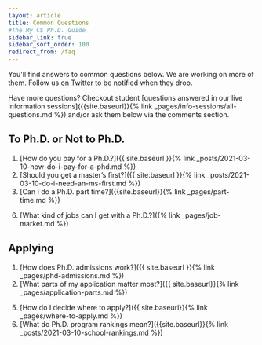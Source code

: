 ```yaml
---
layout: article
title: Common Questions
#The My CS Ph.D. Guide
sidebar_link: true
sidebar_sort_order: 100
redirect_from: /faq
---
```


You'll find answers to common questions below.  We are working on more of them.
Follow us [on Twitter](https://twitter.com/mycsphd) to be notified when they drop.

Have more questions?  Checkout student [questions answered in our live information sessions]({{site.baseurl}}{% link
_pages/info-sessions/all-questions.md %}) and/or ask them below via the comments section.

<!--Want to hear straight from current Ph.D. students, professors, and Ph.D. graduates?  We have [interviews]() with them.-->

## To Ph.D. or Not to Ph.D.

1.  [How do you pay for a Ph.D.?]({{ site.baseurl }}{% link _posts/2021-03-10-how-do-i-pay-for-a-phd.md %})
2.  [Should you get a master’s first?]({{ site.baseurl }}{% link _posts/2021-03-10-do-i-need-an-ms-first.md %})
3.  [Can I do a Ph.D. part time?]({{site.baseurl}}{% link _pages/part-time.md %})
<!-- 3.  How is a Ph.D. different than an MS?-->
<!-- 4.  What is research and why would I want to do it? -->
<!-- 5.  What is life in grad school like? -->
6.  [What kind of jobs can I get with a Ph.D.?]({% link _pages/job-market.md %})

<!-- ## Preparing

1.  How should I prepare to get a Ph.D. if I’m starting as freshman or sophomore?
2.  How should I prepare to get a Ph.D. if I’m starting as a Junior?
3.  How should I prepare to get a Ph.D. if I’m starting as a Senior?
4.  How do I get involved with undergraduate research?
etc.-->

## Applying

<!-- 0.  What’s the timeline for applying to Ph.D. programs?-->
1.  [How does Ph.D. admissions work?]({{ site.baseurl }}{% link _pages/phd-admissions.md %})
2.  [What parts of my application matter most?]({{ site.baseurl}}{% link _pages/application-parts.md %})
<!-- 3.  How do I get good letters of Rec?-->
<!-- 4.  How do I write a good statement of purpose?-->
5.  [How do I decide where to apply?]({{ site.baseurl}}{% link _pages/where-to-apply.md %})
6.  [What do Ph.D. program rankings mean?]({{site.baseurl}}{% link _posts/2021-03-10-school-rankings.md %})

<!-- ## Deciding where to go

1.  How do I compare offers of admission?
2.  How do I decide where to go?-->


